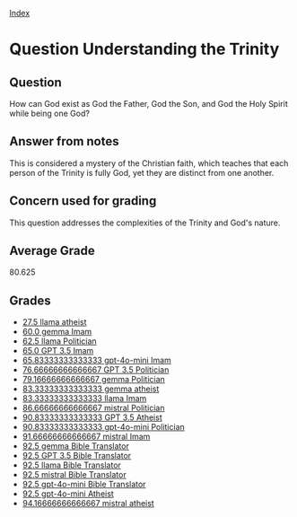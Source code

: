 
[Index](../../index.md)
# Question Understanding the Trinity
## Question
How can God exist as God the Father, God the Son, and God the Holy Spirit while being one God?

## Answer from notes
This is considered a mystery of the Christian faith, which teaches that each person of the Trinity is fully God, yet they are distinct from one another.

## Concern used for grading
This question addresses the complexities of the Trinity and God's nature.

## Average Grade
80.625

## Grades
 * [27.5 llama atheist](../answers/llama_atheist/Understanding_the_Trinity.md)
 * [60.0 gemma Imam](../answers/gemma_Imam/Understanding_the_Trinity.md)
 * [62.5 llama Politician](../answers/llama_Politician/Understanding_the_Trinity.md)
 * [65.0 GPT 3.5 Imam](../answers/GPT_3.5_Imam/Understanding_the_Trinity.md)
 * [65.83333333333333 gpt-4o-mini Imam](../answers/gpt-4o-mini_Imam/Understanding_the_Trinity.md)
 * [76.66666666666667 GPT 3.5 Politician](../answers/GPT_3.5_Politician/Understanding_the_Trinity.md)
 * [79.16666666666667 gemma Politician](../answers/gemma_Politician/Understanding_the_Trinity.md)
 * [83.33333333333333 gemma atheist](../answers/gemma_atheist/Understanding_the_Trinity.md)
 * [83.33333333333333 llama Imam](../answers/llama_Imam/Understanding_the_Trinity.md)
 * [86.66666666666667 mistral Politician](../answers/mistral_Politician/Understanding_the_Trinity.md)
 * [90.83333333333333 GPT 3.5 Atheist](../answers/GPT_3.5_Atheist/Understanding_the_Trinity.md)
 * [90.83333333333333 gpt-4o-mini Politician](../answers/gpt-4o-mini_Politician/Understanding_the_Trinity.md)
 * [91.66666666666667 mistral Imam](../answers/mistral_Imam/Understanding_the_Trinity.md)
 * [92.5 gemma Bible Translator](../answers/gemma_Bible_Translator/Understanding_the_Trinity.md)
 * [92.5 GPT 3.5 Bible Translator](../answers/GPT_3.5_Bible_Translator/Understanding_the_Trinity.md)
 * [92.5 llama Bible Translator](../answers/llama_Bible_Translator/Understanding_the_Trinity.md)
 * [92.5 mistral Bible Translator](../answers/mistral_Bible_Translator/Understanding_the_Trinity.md)
 * [92.5 gpt-4o-mini Bible Translator](../answers/gpt-4o-mini_Bible_Translator/Understanding_the_Trinity.md)
 * [92.5 gpt-4o-mini Atheist](../answers/gpt-4o-mini_Atheist/Understanding_the_Trinity.md)
 * [94.16666666666667 mistral atheist](../answers/mistral_atheist/Understanding_the_Trinity.md)
